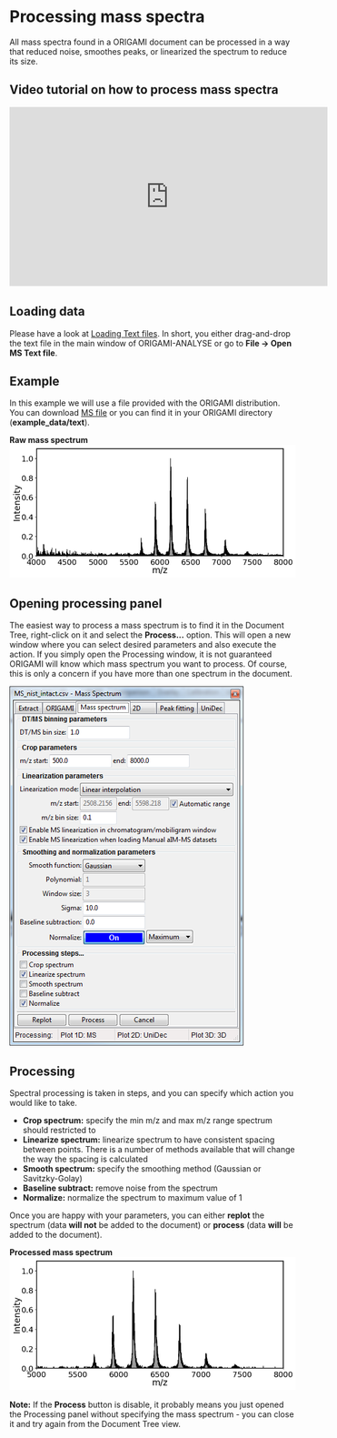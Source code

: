 # Processing mass spectra

All mass spectra found in a ORIGAMI document can be processed in a way that reduced noise, smoothes peaks, or linearized the spectrum to reduce its size.

## Video tutorial on how to process mass spectra

<iframe width="560" height="315" src="https://www.youtube.com/embed/cDUFutzksbY" frameborder="0" allow="accelerometer; autoplay; encrypted-media; gyroscope; picture-in-picture" allowfullscreen></iframe>

## Loading data

Please have a look at [Loading Text files](../data-handling/text-files.md).
In short, you either drag-and-drop the text file in the main window of ORIGAMI-ANALYSE or go to **File -> Open MS Text file**.

## Example

In this example we will use a file provided with the ORIGAMI distribution. You can download [MS file](../example-files/MS_nist_intact.csv) or you can find it in your ORIGAMI directory (**example_data/text**).

**Raw mass spectrum**
![Image](img/mass-spectrum.png)

## Opening processing panel

The easiest way to process a mass spectrum is to find it in the Document Tree, right-click on it and select the **Process...** option. This will open a new window where you can select desired parameters and also execute the action. If you simply open the Processing window, it is not guaranteed ORIGAMI will know which mass spectrum you want to process. Of course, this is only a concern if you have more than one spectrum in the document.

![Image](img/panel-process-MS.png)

## Processing

Spectral processing is taken in steps, and you can specify which action you would like to take.

- **Crop spectrum:** specify the min m/z and max m/z range spectrum should restricted to
- **Linearize spectrum:** linearize spectrum to have consistent spacing between points. There is a number of methods available that will change the way the spacing is calculated
- **Smooth spectrum:** specify the smoothing method (Gaussian or Savitzky-Golay)
- **Baseline subtract:** remove noise from the spectrum
- **Normalize:** normalize the spectrum to maximum value of 1

Once you are happy with your parameters, you can either **replot** the spectrum (data **will not** be added to the document) or **process** (data **will** be added to the document).

**Processed mass spectrum**
![Image](img/processed-mass-spectrum.png)

**Note:** If the **Process** button is disable, it probably means you just opened the Processing panel without specifying the mass spectrum - you can close it and try again from the Document Tree view.
